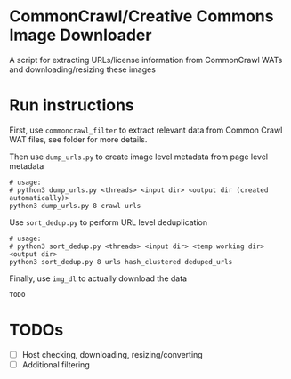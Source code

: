 # CommonCrawl/Creative Commons Image Downloader

A script for extracting URLs/license information from CommonCrawl WATs and downloading/resizing these images

# Run instructions

First, use `commoncrawl_filter` to extract relevant data from Common Crawl WAT files, see folder for more details.

Then use `dump_urls.py` to create image level metadata from page level metadata
```shell
# usage:
# python3 dump_urls.py <threads> <input dir> <output dir (created automatically)>
python3 dump_urls.py 8 crawl urls
```

Use `sort_dedup.py` to perform URL level deduplication
```shell
# usage:
# python3 sort_dedup.py <threads> <input dir> <temp working dir> <output dir>
python3 sort_dedup.py 8 urls hash_clustered deduped_urls
```

Finally, use `img_dl` to actually download the data
```shell
TODO
```

# TODOs
- [ ] Host checking, downloading, resizing/converting
- [ ] Additional filtering
